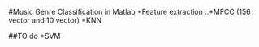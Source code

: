 #Music Genre Classification in Matlab
*Feature extraction
..*MFCC (156 vector and 10 vector)
*KNN

##TO do
*SVM
